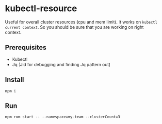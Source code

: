 # kubectl-resource
Useful for overall cluster resources (cpu and mem limit). It works on ```kubectl current context```. So you should be sure that you are working on right context.

## Prerequisites
* Kubectl
* Jq (Jid for debugging and finding Jq pattern out)

## Install
`npm i`

## Run
```npm run start -- --namespace=my-team --clusterCount=3```